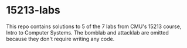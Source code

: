 # 15213-labs

This repo contains solutions to 5 of the 7 labs from CMU's 15213 course, Intro to Computer Systems. The bomblab and attacklab are omitted because they don't require writing any code.
